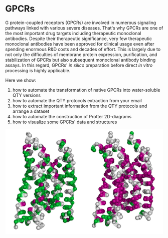 # GPCRs

G protein-coupled receptors (GPCRs) are involved in numerous signaling pathways linked with various severe diseases. That's why GPCRs are one of the most important drug targets including therapeutic monoclonal antibodies. Despite their therapeutic significance, very few therapeutic monoclonal antibodies have been approved for clinical usage even after spending enormous R&D costs and decades of effort. This is largely due to not only the difficulties of membrane protein expression, purification, and stabilization of GPCRs but also subsequent monoclonal antibody binding assays. In this regard, GPCRs' *in silico* preparation before direct *in vitro* processing is highly applicable.

Here we show:
1) how to automate the transformation of native GPCRs into water-soluble QTY versions
2) how to automate the QTY protocols extraction from your email
3) how to extract important information from the QTY protocols and arrange a dataset
4) how to automate the construction of Protter 2D-diagrams
4) how to visualize some GPCRs' data and structures

<img src="./images/native_qty_gpcr.png">
